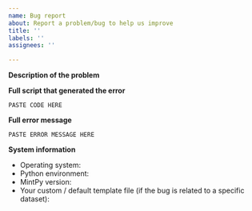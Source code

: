 ```yaml
---
name: Bug report
about: Report a problem/bug to help us improve
title: ''
labels: ''
assignees: ''

---
```


**Description of the problem**

<!-- Please be as detailed as you can when describing an issue. The more information we have, the easier it will be for us to track this down. -->


**Full script that generated the error**

```
PASTE CODE HERE
```


**Full error message**

```
PASTE ERROR MESSAGE HERE
```


**System information**

* Operating system: <!-- macOS, Linux-CentOS, Linux-RedHat, Linux-Ubuntu, Windows, etc. -->
* Python environment: <!-- conda, macports, pip, manual, etc. -->
* MintPy version: <!-- output of `smallbaselineApp.py -v` -->
* Your custom / default template file (if the bug is related to a specific dataset): <!-- It helps the diagnose a lot if you could post the configurations you used. You can drag-and-drop them here directly. -->
